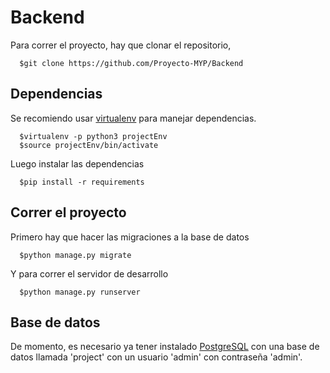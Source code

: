 # Backend

Para correr el proyecto, hay que clonar el repositorio,

      $git clone https://github.com/Proyecto-MYP/Backend

## Dependencias

Se recomiendo usar [virtualenv](https://virtualenv.pypa.io/en/latest/) para
manejar dependencias.

      $virtualenv -p python3 projectEnv
      $source projectEnv/bin/activate

Luego instalar las dependencias

      $pip install -r requirements

## Correr el proyecto

Primero hay que hacer las migraciones a la base de datos

      $python manage.py migrate

Y para correr el servidor de desarrollo

      $python manage.py runserver

## Base de datos

De momento, es necesario ya tener instalado [PostgreSQL](https://www.postgresql.org/)
con una base de datos llamada 'project' con un usuario 'admin' con contraseña
'admin'.
